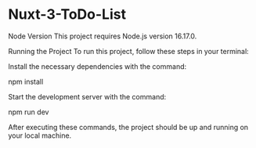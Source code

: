 # Nuxt-3-ToDo-List

Node Version
This project requires Node.js version 16.17.0.

Running the Project
To run this project, follow these steps in your terminal:

Install the necessary dependencies with the command:

npm install

Start the development server with the command:

npm run dev

After executing these commands, the project should be up and running on your local machine.
